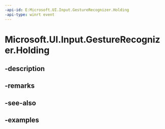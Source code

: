 ```yaml
---
-api-id: E:Microsoft.UI.Input.GestureRecognizer.Holding
-api-type: winrt event
---
```


# Microsoft.UI.Input.GestureRecognizer.Holding

<!--
public event Windows.Foundation.TypedEventHandler<Microsoft.UI.Input.GestureRecognizer,Microsoft.UI.Input.HoldingEventArgs> Holding;
-->


## -description

## -remarks

## -see-also

## -examples


